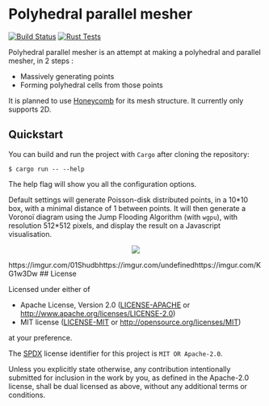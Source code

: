 # Polyhedral parallel mesher

[![Build Status](https://github.com/baldraven/blue_noise/actions/workflows/build.yml/badge.svg)](https://github.com/baldraven/blue_noise/actions/workflows/build.yml/)
[![Rust Tests](https://github.com/baldraven/blue_noise/actions/workflows/rust-test.yml/badge.svg)](https://github.com/baldraven/blue_noise/actions/workflows/rust-test.yml/)

Polyhedral parallel mesher is an attempt at making a polyhedral and parallel mesher, in 2 steps :
- Massively generating points
- Forming polyhedral cells from those points 

It is planned to use [Honeycomb](https://github.com/LIHPC-Computational-Geometry/honeycomb) for its mesh structure.
It currently only supports 2D.

## Quickstart

You can build and run the project with `Cargo` after cloning the repository:
```
$ cargo run -- --help
```
The help flag will show you all the configuration options.

Default settings will generate Poisson-disk distributed points, in a 10\*10 box, with a minimal distance of 1 between points.
It will then generate a Voronoï diagram using the Jump Flooding Algorithm (with `wgpu`), with resolution 512\*512 pixels, and display the result on a Javascript visualisation.

<p align="center">
  <img src="https://i.imgur.com/KG1w3Dw.png" />
</p>
https://imgur.com/01Shudbhttps://imgur.com/undefinedhttps://imgur.com/KG1w3Dw
## License

Licensed under either of

* Apache License, Version 2.0
  ([LICENSE-APACHE](LICENSE-APACHE) or http://www.apache.org/licenses/LICENSE-2.0)
* MIT license
  ([LICENSE-MIT](LICENSE-MIT) or http://opensource.org/licenses/MIT)

at your preference.

The [SPDX](https://spdx.dev) license identifier for this project is `MIT OR Apache-2.0`.

Unless you explicitly state otherwise, any contribution intentionally submitted for inclusion in the work by you, as 
defined in the Apache-2.0 license, shall be dual licensed as above, without any additional terms or conditions.
